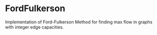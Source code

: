 # FordFulkerson
Implementation of Ford-Fulkerson Method for finding max flow in graphs with integer edge capacities.

